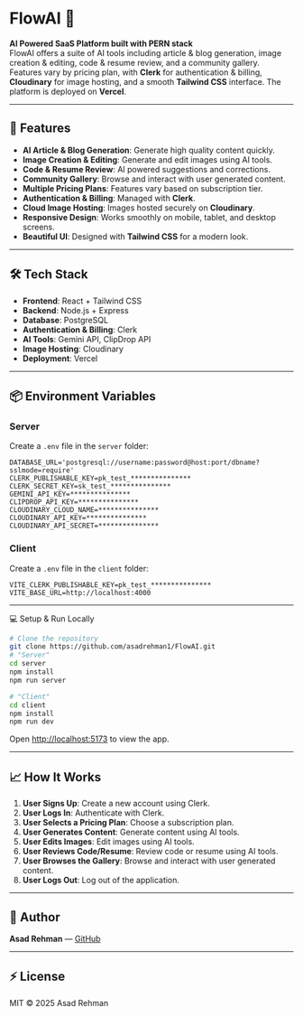 # FlowAI 🤖

**AI Powered SaaS Platform built with PERN stack**  
FlowAI offers a suite of AI tools including article & blog generation, image creation & editing, code & resume review, and a community gallery. Features vary by pricing plan, with **Clerk** for authentication & billing, **Cloudinary** for image hosting, and a smooth **Tailwind CSS** interface. The platform is deployed on **Vercel**.

---

## 🚀 Features

- **AI Article & Blog Generation**: Generate high quality content quickly.
- **Image Creation & Editing**: Generate and edit images using AI tools.
- **Code & Resume Review**: AI powered suggestions and corrections.
- **Community Gallery**: Browse and interact with user generated content.
- **Multiple Pricing Plans**: Features vary based on subscription tier.
- **Authentication & Billing**: Managed with **Clerk**.
- **Cloud Image Hosting**: Images hosted securely on **Cloudinary**.
- **Responsive Design**: Works smoothly on mobile, tablet, and desktop screens.
- **Beautiful UI**: Designed with **Tailwind CSS** for a modern look.

---

## 🛠 Tech Stack

- **Frontend**: React + Tailwind CSS
- **Backend**: Node.js + Express
- **Database**: PostgreSQL
- **Authentication & Billing**: Clerk
- **AI Tools**: Gemini API, ClipDrop API
- **Image Hosting**: Cloudinary
- **Deployment**: Vercel

---

## 📦 Environment Variables

### Server

Create a `.env` file in the `server` folder:

```env
DATABASE_URL='postgresql://username:password@host:port/dbname?sslmode=require'
CLERK_PUBLISHABLE_KEY=pk_test_***************
CLERK_SECRET_KEY=sk_test_***************
GEMINI_API_KEY=***************
CLIPDROP_API_KEY=***************
CLOUDINARY_CLOUD_NAME=***************
CLOUDINARY_API_KEY=***************
CLOUDINARY_API_SECRET=***************
```

### Client

Create a `.env` file in the `client` folder:

```env
VITE_CLERK_PUBLISHABLE_KEY=pk_test_***************
VITE_BASE_URL=http://localhost:4000
```

---

💻 Setup & Run Locally

```bash
# Clone the repository
git clone https://github.com/asadrehman1/FlowAI.git
# "Server"
cd server
npm install
npm run server

# "Client"
cd client
npm install
npm run dev
```

Open [http://localhost:5173](http://localhost:5173) to view the app.

---

## 📈 How It Works

1. **User Signs Up**: Create a new account using Clerk.
2. **User Logs In**: Authenticate with Clerk.
3. **User Selects a Pricing Plan**: Choose a subscription plan.
4. **User Generates Content**: Generate content using AI tools.
5. **User Edits Images**: Edit images using AI tools.
6. **User Reviews Code/Resume**: Review code or resume using AI tools.
7. **User Browses the Gallery**: Browse and interact with user generated content.
8. **User Logs Out**: Log out of the application.

---

## 📝 Author

**Asad Rehman** — [GitHub](https://github.com/asadrehman1)

---

## ⚡ License

MIT © 2025 Asad Rehman
